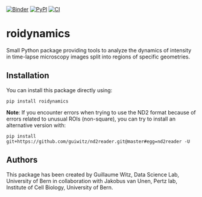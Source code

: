 [![Binder](https://mybinder.org/badge_logo.svg)](https://mybinder.org/v2/gh/guiwitz/roidynamics/master?urlpath=lab)
[![PyPI](https://img.shields.io/pypi/v/roidynamics.svg?color=green)](https://pypi.org/project/roidynamics)
[![CI](https://github.com/guiwitz/roidynamics/actions/workflows/test_and_deploy.yml/badge.svg)](https://github.com/guiwitz/roidynamics/actions/workflows/test_and_deploy.yml)

# roidynamics

Small Python package providing tools to analyze the dynamics of intensity in time-lapse microscopy images split into regions of specific geometries.  

## Installation

You can install this package directly using: 

```
pip install roidynamics
```

**Note**: If you encounter errors when trying to use the ND2 format because of errors related to unusual ROIs (non-square), you can try to install an alternative version with:

```
pip install git+https://github.com/guiwitz/nd2reader.git@master#egg=nd2reader -U
```

## Authors

This package has been created by Guillaume Witz, Data Science Lab, University of Bern in collaboration with Jakobus van Unen, Pertz lab, Institute of Cell Biology, University of Bern.
